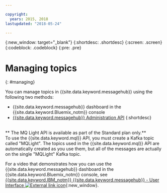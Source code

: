 ```yaml
---

copyright:
  years: 2015, 2018
lastupdated: "2018-05-24"

---
```


{:new_window: target="_blank"}
{:shortdesc: .shortdesc}
{:screen: .screen}
{:codeblock: .codeblock}
{:pre: .pre}

# Managing topics
{: #managing}

You can manage topics in {{site.data.keyword.messagehub}} using
the following two methods:

* {{site.data.keyword.messagehub}} dashboard in the {{site.data.keyword.Bluemix_notm}} console
* [{{site.data.keyword.messagehub}} Administration API](/docs/services/MessageHub/messagehub037.html)
{:shortdesc}

<br/>
** The MQ Light API is available as part of the Standard plan only.**
<br/>
To use the {{site.data.keyword.mql}} API, you must create a
Kafka topic called "MQLight". The topics used in the {{site.data.keyword.mql}} API are automatically created as you use them, but all of the messages are actually on the single "MQLight" Kafka topic.

For a video that demonstrates how you can use the {{site.data.keyword.messagehub}} dashboard in the {{site.data.keyword.Bluemix_notm}} console, see [{{site.data.keyword.IBM_notm}} {{site.data.keyword.messagehub}} - User Interface ![External link icon](../../icons/launch-glyph.svg "External link icon")](https://www.youtube.com/watch?v=lZulxqv_rHc){:new_window}.
